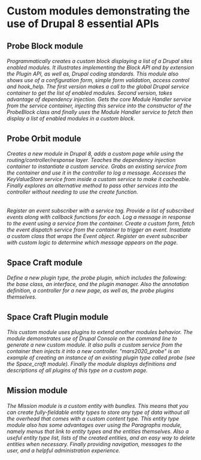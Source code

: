 # Custom modules demonstrating the use of Drupal 8 essential APIs 

## Probe Block module

###### Programmatically creates a custom block displaying a list of a Drupal sites enabled modules. It illustrates implementing the Block API  and by extension the Plugin API, as well as, Drupal coding standards. This module also shows use of a configuration form,  simple form validation, access control and hook_help. The first version makes a call to the global Drupal service container to get the list of enabled modules. Second version, takes advantage of dependency injection. Gets the core Module Handler service from the service container, injecting this service into the constructor of the ProbeBlock class and finally uses the Module Handler service to fetch then display a list of enabled modules in a custom block.

## Probe Orbit module

###### Creates a new module in Drupal 8, adds a custom page while using the routing/controller/response layer. Teaches the dependency injection container to instantiate a custom service. Grabs an existing service from the container and use it in the controller to log a message. Accesses the KeyValueStore service from inside a custom service to make it cacheable. Finally explores an alternative method to pass other services into the controller without needing to use the create function.

###### Register an event subscriber with a service tag. Provide a list of subscribed events along with callback functions for each.  Log a message in response to the event using a service from the container. Create a custom form, fetch the event dispatch service from the container to trigger an event. Insatiate a custom class that wraps the Event object. Register an event subscriber with custom logic to determine which message appears on the page.

## Space Craft module

###### Define a new plugin type, the probe plugin, which includes the following: the base class, an interface, and the plugin manager. Also the annotation definition, a controller for a new page, as well as, the probe plugins themselves.

## Space Craft Plugin module

###### This custom module uses plugins to extend another modules behavior.  The module demonstrates use of Drupal Console on the command line to generate a new custom module. It also pulls a custom service from the container then injects it into a new controller. "mars2020_probe" is an example of creating an instance of an existing plugin type called probe (see the Space_craft module). Finally the module displays definitions and descriptions of all plugins of this type on a custom page.

## Mission module

###### The Mission module is a custom entity with bundles. This means that you can create fully-fieldable entity types to store any type of data without all the overhead that comes with a custom content type. This entity type module also has some advantages over using the Paragraphs module, namely menus that link to entity types and the entities themselves. Also a useful entity type list, lists of the created entities, and an easy way to delete entities when necessary. Finally providing navigation, messages to the user, and a helpful administration experience.
